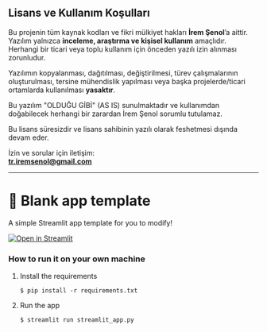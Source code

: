 ## Lisans ve Kullanım Koşulları

Bu projenin tüm kaynak kodları ve fikri mülkiyet hakları **İrem Şenol**’a aittir.  
Yazılım yalnızca **inceleme, araştırma ve kişisel kullanım** amaçlıdır.  
Herhangi bir ticari veya toplu kullanım için önceden yazılı izin alınması zorunludur.

Yazılımın kopyalanması, dağıtılması, değiştirilmesi, türev çalışmalarının oluşturulması, tersine mühendislik yapılması veya başka projelerde/ticari ortamlarda kullanılması **yasaktır**.

Bu yazılım "OLDUĞU GİBİ" (AS IS) sunulmaktadır ve kullanımdan doğabilecek herhangi bir zarardan İrem Şenol sorumlu tutulamaz.

Bu lisans süresizdir ve lisans sahibinin yazılı olarak feshetmesi dışında devam eder.

İzin ve sorular için iletişim:  
**tr.iremsenol@gmail.com**



---------------------------------------------------------------------------------------------------------------------------------------

# 🎈 Blank app template

A simple Streamlit app template for you to modify!

[![Open in Streamlit](https://static.streamlit.io/badges/streamlit_badge_black_white.svg)](https://blank-app-template.streamlit.app/)

### How to run it on your own machine

1. Install the requirements

   ```
   $ pip install -r requirements.txt
   ```

2. Run the app

   ```
   $ streamlit run streamlit_app.py
   ```
